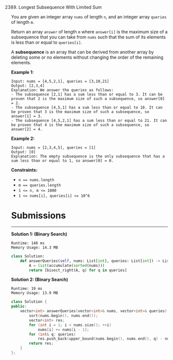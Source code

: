 2389. Longest Subsequence With Limited Sum

You are given an integer array `nums` of length `n`, and an integer array `queries` of length `m`.

Return an array `answer` of length `m` where `answer[i]` is the maximum size of a subsequence that you can take from `nums` such that the sum of its elements is less than or equal to `queries[i]`.

A **subsequence** is an array that can be derived from another array by deleting some or no elements without changing the order of the remaining elements.

 

**Example 1:**
```
Input: nums = [4,5,2,1], queries = [3,10,21]
Output: [2,3,4]
Explanation: We answer the queries as follows:
- The subsequence [2,1] has a sum less than or equal to 3. It can be proven that 2 is the maximum size of such a subsequence, so answer[0] = 2.
- The subsequence [4,5,1] has a sum less than or equal to 10. It can be proven that 3 is the maximum size of such a subsequence, so answer[1] = 3.
- The subsequence [4,5,2,1] has a sum less than or equal to 21. It can be proven that 4 is the maximum size of such a subsequence, so answer[2] = 4.
```

**Example 2:**
```
Input: nums = [2,3,4,5], queries = [1]
Output: [0]
Explanation: The empty subsequence is the only subsequence that has a sum less than or equal to 1, so answer[0] = 0.
```

**Constraints:**

* `n == nums.length`
* `m == queries.length`
* `1 <= n, m <= 1000`
* `1 <= nums[i], queries[i] <= 10^6`

# Submissions
---
**Solution 1: (Binary Search)**
```
Runtime: 148 ms
Memory Usage: 14.3 MB
```
```python
class Solution:
    def answerQueries(self, nums: List[int], queries: List[int]) -> List[int]:
        A = list(accumulate(sorted(nums)))
        return [bisect_right(A, q) for q in queries]
```

**Solution 2: (Binary Search)**
```
Runtime: 19 ms
Memory Usage: 13.9 MB
```
```c++
class Solution {
public:
    vector<int> answerQueries(vector<int>& nums, vector<int>& queries) {
        sort(nums.begin(), nums.end());
        vector<int> res;
        for (int i = 1; i < nums.size(); ++i)
            nums[i] += nums[i - 1];
        for (int& q: queries)
            res.push_back(upper_bound(nums.begin(), nums.end(), q) - nums.begin());
        return res;
    }
};
```
